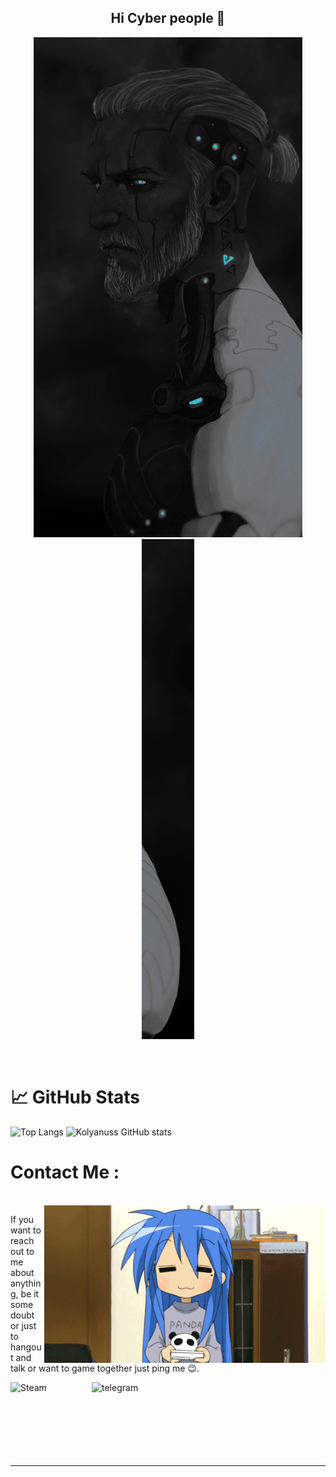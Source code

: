 <h2 align=center>Hi Cyber people 👋</h2>
<p align=center>
  <img height="800" alt="GIF" src="https://github.com/Kolyanuss/Kolyanuss/blob/main/asset/CyberGeralt%20(1).png">
  <img height="800" alt="GIF" src="https://github.com/Kolyanuss/Kolyanuss/blob/main/asset/CyberGeralt%20(2).png">
</p>

</br>

# &#x1f4c8; GitHub Stats

![Top Langs](https://github-readme-stats.vercel.app/api/top-langs/?username=Kolyanuss&hide=html,css,scss,ruby&theme=tokyonight&langs_count=5)
![Kolyanuss GitHub stats](https://github-readme-stats.vercel.app/api?username=Kolyanuss&theme=tokyonight&show_icons=true)
</br>

# Contact Me :

<p>
 </br>


<img hight="320" width="450" align="right" alt="GIF" src="https://github.com/Kolyanuss/Kolyanuss/blob/main/asset/anime_play_game.gif">


If you want to reach out to me about anything, be it some doubt or just to hangout and talk or want to game together just ping me 😉.

<a href="https://steamcommunity.com/id/0xKolyanus">
  <img align="left" alt="Steam" width="130" hight="100" src="https://img.shields.io/badge/Steam-000000?style=for-the-badge&logo=steam&logoColor=white" />
</a>
<a href="https://t.me/OxKolyanus">
 <img align="left" width="130" hight="100" src="https://img.shields.io/badge/Telegram-2CA5E0?style=for-the-badge&logo=telegram&logoColor=white" alt="telegram" />
</a>
</p>
 

</br>
</br>
</br>
</br>
</br>
</br>
</br>

*************
<!--
**Kolyanuss/Kolyanuss** is a ✨ _special_ ✨ repository because its `README.md` (this file) appears on your GitHub profile.

Here are some ideas to get you started:

- 🔭 I’m currently working on ...
- 🌱 I’m currently learning ...
- 👯 I’m looking to collaborate on ...
- 🤔 I’m looking for help with ...
- 💬 Ask me about ...
- 📫 How to reach me: ...
- 😄 Pronouns: ...
- ⚡ Fun fact: ...
-->
